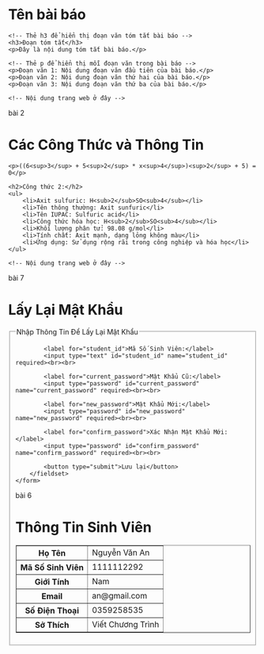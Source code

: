 <!DOCTYPE html>
<html>
<head>
    <title>Tên bài báo</title>
    <!-- Thêm thông tin mô tả trang -->
    <meta name="description" content="Bài tập thực hành lập trình web buổi 1">
</head>
<body>
    <!-- Thẻ h1 để hiển thị tiêu đề bài báo -->
    <h1>Tên bài báo</h1>

    <!-- Thẻ h3 để hiển thị đoạn văn tóm tắt bài báo -->
    <h3>Đoạn tóm tắt</h3>
    <p>Đây là nội dung tóm tắt bài báo.</p>

    <!-- Thẻ p để hiển thị mỗi đoạn văn trong bài báo -->
    <p>Đoạn văn 1: Nội dung đoạn văn đầu tiên của bài báo.</p>
    <p>Đoạn văn 2: Nội dung đoạn văn thứ hai của bài báo.</p>
    <p>Đoạn văn 3: Nội dung đoạn văn thứ ba của bài báo.</p>

    <!-- Nội dung trang web ở đây -->
</body>
</html>



bài 2 
<!DOCTYPE html>
<html>
<head>
    <title>Các Công Thức và Thông Tin</title>
</head>
<body>
    <h1>Các Công Thức và Thông Tin</h1
                                    
    <p>((6<sup>3</sup> + 5<sup>2</sup> * x<sup>4</sup>)<sup>2</sup> + 5) = 0</p>
    
    <h2>Công thức 2:</h2>
    <ul>
        <li>Axit sulfuric: H<sub>2</sub>SO<sub>4</sub></li>
        <li>Tên thông thường: Axit sunfuric</li>
        <li>Tên IUPAC: Sulfuric acid</li>
        <li>Công thức hóa học: H<sub>2</sub>SO<sub>4</sub></li>
        <li>Khối lượng phân tử: 98.08 g/mol</li>
        <li>Tính chất: Axit mạnh, dạng lỏng không màu</li>
        <li>Ứng dụng: Sử dụng rộng rãi trong công nghiệp và hóa học</li>
    </ul>

    <!-- Nội dung trang web ở đây -->
</body>
</html>






bài 7 
<!DOCTYPE html>
<html>
<head>
    <title>Lấy Lại Mật Khẩu</title>
</head>
<body>
    <h1>Lấy Lại Mật Khẩu</h1>
    <form action="process_reset_password.php" method="post">
        <fieldset>
            <legend>Nhập Thông Tin Để Lấy Lại Mật Khẩu</legend>
            
            <label for="student_id">Mã Số Sinh Viên:</label>
            <input type="text" id="student_id" name="student_id" required><br><br>

            <label for="current_password">Mật Khẩu Cũ:</label>
            <input type="password" id="current_password" name="current_password" required><br><br>

            <label for="new_password">Mật Khẩu Mới:</label>
            <input type="password" id="new_password" name="new_password" required><br><br>

            <label for="confirm_password">Xác Nhận Mật Khẩu Mới:</label>
            <input type="password" id="confirm_password" name="confirm_password" required><br><br>

            <button type="submit">Lưu lại</button>
        </fieldset>
    </form>
</body>
</html>



bài 6 

<!DOCTYPE html>
<html>
<head>
    <title>Thông Tin Sinh Viên</title>
</head>
<body>
    <h1>Thông Tin Sinh Viên</h1>
    <table border="1">
        <tr>
            <th>Họ Tên</th>
            <td>Nguyễn Văn An</td>
        </tr>
        <tr>
            <th>Mã Số Sinh Viên</th>
            <td>1111112292</td>
        </tr>
        <tr>
            <th>Giới Tính</th>
            <td>Nam</td>
        </tr>
        <tr>
            <th>Email</th>
            <td>an@gmail.com</td>
        </tr>
        <tr>
            <th>Số Điện Thoại</th>
            <td>0359258535</td>
        </tr>
        <tr>
            <th>Sở Thích</th>
            <td>Viết Chương Trình</td>
        </tr>
    </table>
</body>
</html>
